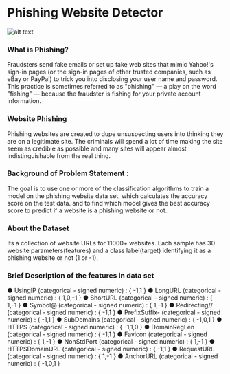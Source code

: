 # Phishing Website Detector

![alt text](https://www.nextadvisor.com/blog/wp-content/uploads/2017/05/bigstock-Phishing-website-92767220.jpg)

### What is Phishing?
Fraudsters send fake emails or set up fake web sites that mimic Yahoo!'s sign-in pages (or the sign-in pages of other trusted companies, such as eBay or PayPal) to trick you into disclosing your user name and password. This practice is sometimes referred to as "phishing" — a play on the word "fishing" — because the fraudster is fishing for your private account information.

### Website Phishing
Phishing websites are created to dupe unsuspecting users into thinking they are on a legitimate site. The criminals will spend a lot of time making the site seem as credible as possible and many sites will appear almost indistinguishable from the real thing.

### Background of Problem Statement :
The goal is to use one or more of the classification algorithms to train a model on the phishing website data set, which calculates the accuracy score on the test data. and to find which model gives the best accuracy score to predict if a website is a phishing website or not.

### About the Dataset
Its a collection of website URLs for 11000+ websites. Each sample has 30 website parameters(features) and a class label(target) identifying it as a phishing website or not (1 or -1).

### Brief Description of the features in data set

● UsingIP (categorical - signed numeric) : { -1,1 } ● LongURL (categorical - signed numeric) : { 1,0,-1 } ● ShortURL (categorical - signed numeric) : { 1,-1 } ● Symbol@ (categorical - signed numeric) : { 1,-1 } ● Redirecting// (categorical - signed numeric) : { -1,1 } ● PrefixSuffix- (categorical - signed numeric) : { -1,1 } ● SubDomains (categorical - signed numeric) : { -1,0,1 } ● HTTPS (categorical - signed numeric) : { -1,1,0 } ● DomainRegLen (categorical - signed numeric) : { -1,1 } ● Favicon (categorical - signed numeric) : { 1,-1 } ● NonStdPort (categorical - signed numeric) : { 1,-1 } ● HTTPSDomainURL (categorical - signed numeric) : { -1,1 } ● RequestURL (categorical - signed numeric) : { 1,-1 } ● AnchorURL (categorical - signed numeric) : { -1,0,1 }
